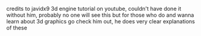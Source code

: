 credits to javidx9 3d engine tutorial on youtube, couldn't have done it without him, probably no one will see this but
for those who do and wanna learn about 3d graphics go check him out, he does very clear explanations of these
